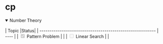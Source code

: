 # cp
<details open>
 <summary>
   Number Theory
 </summary>
 <br>
| Topic                                                       |Status|
| ----------------------------------------------------------- | ---- |
| <input type="checkbox" disabled checked /> Pattern Problem  |      |
| <input type="checkbox" disabled /> Linear Search            |      |
 
 </details>
 
